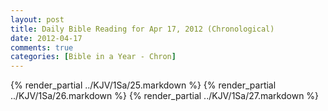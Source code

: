 ```yaml
---
layout: post
title: Daily Bible Reading for Apr 17, 2012 (Chronological)
date: 2012-04-17
comments: true
categories: [Bible in a Year - Chron]
---
```

{% render_partial ../KJV/1Sa/25.markdown %}
{% render_partial ../KJV/1Sa/26.markdown %}
{% render_partial ../KJV/1Sa/27.markdown %}
